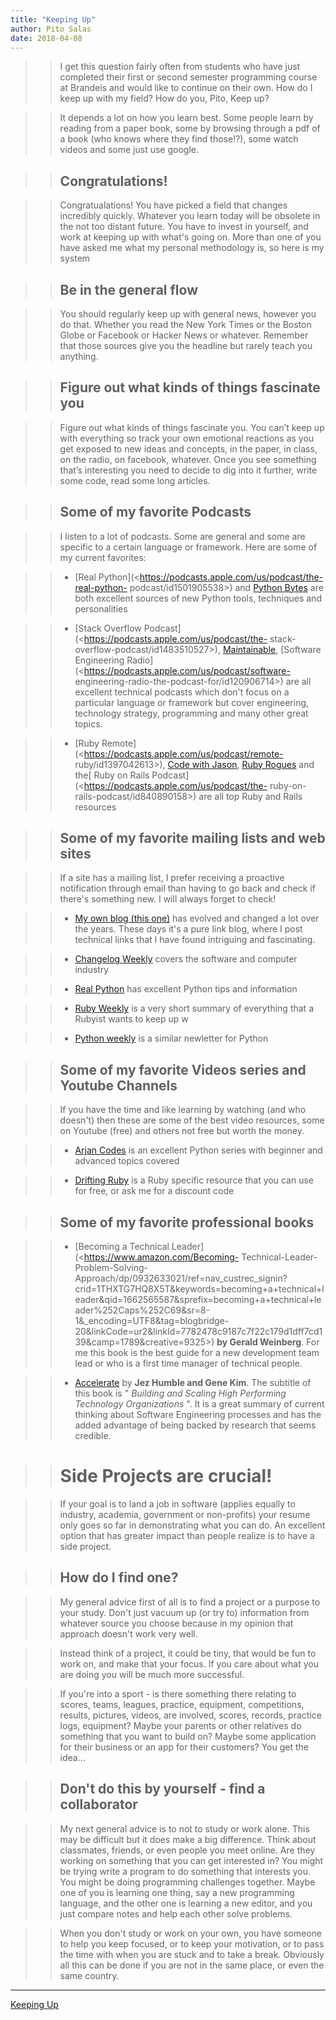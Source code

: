 ```yaml
---
title: "Keeping Up"
author: Pito Salas
date: 2018-04-08
---
```



>>

>> I get this question fairly often from students who have just completed
their first or second semester programming course at Brandeis and would like
to continue on their own. How do I keep up with my field? How do you, Pito,
Keep up?

>>

>> It depends a lot on how you learn best. Some people learn by reading from a
paper book, some by browsing through a pdf of a book (who knows where they
find those!?), some watch videos and some just use google.

>>

>> ## Congratulations!

>>

>> Congratualations! You have picked a field that changes incredibly quickly.
Whatever you learn today will be obsolete in the not too distant future. You
have to invest in yourself, and work at keeping up with what's going on. More
than one of you have asked me what my personal methodology is, so here is my
system

>>

>> ## Be in the general flow

>>

>> You should regularly keep up with general news, however you do that.
Whether you read the New York Times or the Boston Globe or Facebook or Hacker
News or whatever. Remember that those sources give you the headline but rarely
teach you anything.

>>

>> ## Figure out what kinds of things fascinate you

>>

>> Figure out what kinds of things fascinate you. You can’t keep up with
everything so track your own emotional reactions as you get exposed to new
ideas and concepts, in the paper, in class, on the radio, on facebook,
whatever. Once you see something that’s interesting you need to decide to dig
into it further, write some code, read some long articles.

>>

>> ## Some of my favorite Podcasts

>>

>> I listen to a lot of podcasts. Some are general and some are specific to a
certain language or framework. Here are some of my current favorites:

>>

>>   * [Real Python](<https://podcasts.apple.com/us/podcast/the-real-python-
podcast/id1501905538>) and [Python
Bytes](<https://podcasts.apple.com/us/podcast/python-bytes/id1173690032>) are
both excellent sources of new Python tools, techniques and personalities

>>   * [Stack Overflow Podcast](<https://podcasts.apple.com/us/podcast/the-
stack-overflow-podcast/id1483510527>),
[Maintainable](<https://podcasts.apple.com/us/podcast/maintainable/id1459893010>),
[Software Engineering Radio](<https://podcasts.apple.com/us/podcast/software-
engineering-radio-the-podcast-for/id120906714>) are all excellent technical
podcasts which don't focus on a particular language or framework but cover
engineering, technology strategy, programming and many other great topics.

>>   * [Ruby Remote](<https://podcasts.apple.com/us/podcast/remote-
ruby/id1397042613>), [Code with
Jason](<https://podcasts.apple.com/us/podcast/code-with-jason/id1464180320>),
[Ruby Rogues](<https://podcasts.apple.com/us/podcast/ruby-rogues/id705335155>)
and the[ Ruby on Rails Podcast](<https://podcasts.apple.com/us/podcast/the-
ruby-on-rails-podcast/id840890158>) are all top Ruby and Rails resources

>>

>>

>> ## Some of my favorite mailing lists and web sites

>>

>> If a site has a mailing list, I prefer receiving a proactive notification
through email than having to go back and check if there's something new. I
will always forget to check!

>>

>>   * [My own blog (this one)](<https://salas.com>) has evolved and changed a
lot over the years. These days it's a pure link blog, where I post technical
links that I have found intriguing and fascinating.

>>   * [Changelog Weekly](<https://changelog.com/weekly>) covers the software
and computer industry

>>   * [Real Python](<https://realpython.com>) has excellent Python tips and
information

>>   * [Ruby Weekly](<https://rubyweekly.com>) is a very short summary of
everything that a Rubyist wants to keep up w

>>   * [Python weekly](<https://www.pythonweekly.com>) is a similar newletter
for Python

>>

>>

>> ## Some of my favorite Videos series and Youtube Channels

>>

>> If you have the time and like learning by watching (and who doesn't) then
these are some of the best video resources, some on Youtube (free) and others
not free but worth the money.

>>

>>   * [Arjan Codes](<https://www.youtube.com/c/arjancodes>) is an excellent
Python series with beginner and advanced topics covered

>>   * [Drifting Ruby](<https://www.driftingruby.com>) is a Ruby specific
resource that you can use for free, or ask me for a discount code

>>

>>

>> ## Some of my favorite professional books

>>

>>   * [Becoming a Technical Leader](<https://www.amazon.com/Becoming-
Technical-Leader-Problem-Solving-
Approach/dp/0932633021/ref=nav_custrec_signin?crid=1THXTG7HQ8X5T&keywords=becoming+a+technical+leader&qid=1662565587&sprefix=becoming+a+technical+leader%252Caps%252C69&sr=8-1&_encoding=UTF8&tag=blogbridge-20&linkCode=ur2&linkId=7782478c9187c7f22c179d1dff7cd139&camp=1789&creative=9325>)
**by Gerald Weinberg**. For me this book is the best guide for a new
development team lead or who is a first time manager of technical people.

>>   * [Accelerate](<https://amzn.to/3Chvvz7>) by **Jez Humble and Gene Kim**.
The subtitle of this book is " _Building and Scaling High Performing
Technology Organizations_ ". It is a great summary of current thinking about
Software Engineering processes and has the added advantage of being backed by
research that seems credible.

>>

>>

>> # Side Projects are crucial!

>>

>> If your goal is to land a job in software (applies equally to industry,
academia, government or non-profits) your resume only goes so far in
demonstrating what you can do. An excellent option that has greater impact
than people realize is to have a side project.

>>

>> ## How do I find one?

>>

>> My general advice first of all is to find a project or a purpose to your
study.  Don't just vacuum up (or try to) information from whatever source you
choose because in my opinion that approach doesn't work very well.

>>

>> Instead think of a project, it could be tiny, that would be fun to work on,
and make that your focus. If you care about what you are doing you will be
much more successful.

>>

>> If you're into a sport - is there something there relating to scores,
teams, leagues, practice, equipment, competitions, results, pictures, videos,
are involved, scores, records, practice logs, equipment? Maybe your parents or
other relatives do something that you want to build on? Maybe some application
for their business or an app for their customers? You get the idea…

>>

>> ## Don't do this by yourself - find a collaborator

>>

>> My next general advice is to not to study or work alone. This may be
difficult but it does make a big difference. Think about classmates, friends,
or even people you meet online. Are they working on something that you can get
interested in? You might be trying write a program to do something that
interests you. You might be doing programming challenges together. Maybe one
of you is learning one thing, say a new programming language, and the other
one is learning a new editor, and you just compare notes and help each other
solve problems.

>>

>> When you don't study or work on your own, you have someone to help you keep
focused, or to keep your motivation, or to pass the time with when you are
stuck and to take a break. Obviously all this can be done if you are not in
the same place, or even the same country.


---
[Keeping Up](None)
